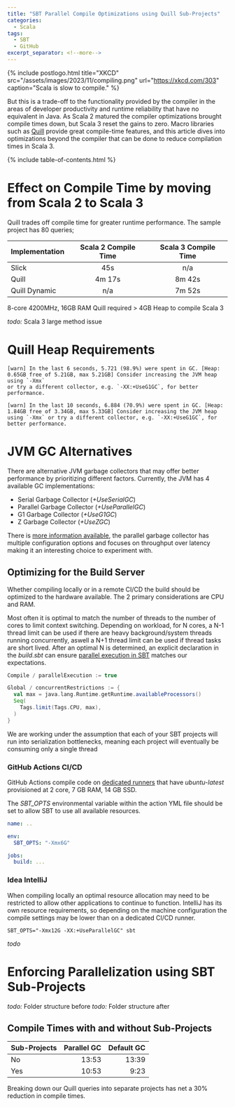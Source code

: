 ```yaml
---
title: "SBT Parallel Compile Optimizations using Quill Sub-Projects"
categories:
  - Scala
tags:
  - SBT
  - GitHub
excerpt_separator: <!--more-->
---
```


{% include postlogo.html
title="XKCD"
src="/assets/images/2023/11/compiling.png"
url="https://xkcd.com/303"
caption="Scala is slow to compile."
%}

But this is a trade-off to the functionality provided by the compiler in the areas of developer productivity and
runtime reliability that have no equivalent in Java. As Scala 2 matured the compiler optimizations brought compile times
down,
but Scala 3 reset the gains to zero. Macro libraries such as [Quill](https://zio.dev/zio-quill/) provide great
compile-time
features, and this article dives into optimizations beyond the compiler that can be done to reduce compilation times
in Scala 3.
<!--more-->

{% include table-of-contents.html %}

# Effect on Compile Time by moving from Scala 2 to Scala 3

Quill trades off compile time for greater runtime performance. The sample project has 80 queries;

| Implementation | Scala 2 Compile Time | Scala 3 Compile Time |
|:---------------|:--------------------:|:--------------------:|
| Slick          |         45s          |         n/a          |
| Quill          |        4m 17s        |        8m 42s        |
| Quill Dynamic  |         n/a          |        7m 52s        |

8-core 4200MHz, 16GB RAM
Quill required > 4GB Heap to compile Scala 3

_todo:_ Scala 3 large method issue

# Quill Heap Requirements

```
[warn] In the last 6 seconds, 5.721 (98.9%) were spent in GC. [Heap: 0.65GB free of 5.21GB, max 5.21GB] Consider increasing the JVM heap using `-Xmx`
or try a different collector, e.g. `-XX:+UseG1GC`, for better performance.
```

```
[warn] In the last 10 seconds, 6.884 (70.9%) were spent in GC. [Heap: 1.84GB free of 3.34GB, max 5.33GB] Consider increasing the JVM heap using `-Xmx` or try a different collector, e.g. `-XX:+UseG1GC`, for better performance.
```

# JVM GC Alternatives

There are alternative JVM garbage collectors that may offer better performance by prioritizing different factors.
Currently, the JVM has 4 available GC implementations:

- Serial Garbage Collector (_+UseSerialGC_)
- Parallel Garbage Collector (_+UseParallelGC_)
- G1 Garbage Collector (_+UseG1GC_)
- Z Garbage Collector (_+UseZGC_)

There is [more information available](https://www.baeldung.com/jvm-garbage-collectors), the parallel garbage
collector has multiple configuration options and focuses on throughput over latency making it an interesting choice to
experiment with.

## Optimizing for the Build Server

Whether compiling locally or in a remote CI/CD the build should be optimized to the hardware available. The 2 primary
considerations are CPU and RAM.

Most often it is optimal to match the number of threads to the number of cores to limit context switching. Depending on
workload, for N cores, a N-1 thread limit can be used if there are heavy background/system threads running concurrently,
aswell a N+1 thread limit can be used if thread tasks are short lived. After an optimal N is determined, an explicit
declaration in the _build.sbt_ can
ensure [parallel execution in SBT](https://www.scala-sbt.org/1.x/docs/Parallel-Execution.html)
matches our expectations.

```sbt
Compile / parallelExecution := true

Global / concurrentRestrictions := {
  val max = java.lang.Runtime.getRuntime.availableProcessors()
  Seq(
    Tags.limit(Tags.CPU, max),
  )
}
```

We are working under the assumption that each of your SBT projects will run into serialization bottlenecks, meaning each
project will eventually be consuming only a single thread

### GitHub Actions CI/CD

GitHub Actions compile code
on [dedicated runners](https://docs.github.com/en/actions/using-github-hosted-runners/about-github-hosted-runners/about-github-hosted-runners#supported-runners-and-hardware-resources)
that have _ubuntu-latest_ provisioned at 2 core, 7 GB RAM, 14 GB SSD.

The _SBT_OPTS_ environmental variable within the action YML file should be set to allow SBT to use all available
resources.

```yaml
name: ..

env:
  SBT_OPTS: "-Xmx6G"

jobs:
  build: ...
```

### Idea IntelliJ

When compiling locally an optimal resource allocation may need to be restricted to allow other applications to continue
to function.
IntelliJ has its own resource requirements, so depending on the machine configuration the compile settings may be lower
than on a dedicated CI/CD runner.

```
SBT_OPTS="-Xmx12G -XX:+UseParallelGC" sbt
```

_todo_

# Enforcing Parallelization using SBT Sub-Projects

_todo:_ Folder structure before
_todo:_ Folder structure after

## Compile Times with and without Sub-Projects

| Sub-Projects | Parallel GC | Default GC |
|:-------------|------------:|-----------:|
| No           |       13:53 |      13:39 |
| Yes          |       10:53 |       9:23 |

Breaking down our Quill queries into separate projects has net a 30% reduction in compile times.




